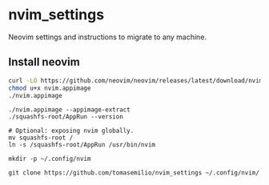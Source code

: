 # nvim_settings

Neovim settings and instructions to migrate to any machine.

## Install neovim
```bash
curl -LO https://github.com/neovim/neovim/releases/latest/download/nvim.appimage
chmod u+x nvim.appimage
./nvim.appimage
```

```
./nvim.appimage --appimage-extract
./squashfs-root/AppRun --version

# Optional: exposing nvim globally.
mv squashfs-root /
ln -s /squashfs-root/AppRun /usr/bin/nvim
```

```
mkdir -p ~/.config/nvim
```

```
git clone https://github.com/tomasemilio/nvim_settings ~/.config/nvim/
```


